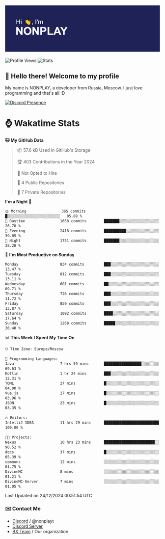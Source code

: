 ![Discord Presence](./header.png)
<br></br>
![Profile Views](https://komarev.com/ghpvc/?username=NONPLAYT&color=blue&style=for-the-badge)
![Stats](https://img.shields.io/badge/0%25-OPTIMIZED-orange?style=for-the-badge)


## :wave: Hello there! Welcome to my profile

My name is NONPLAY, a developer from Russia, Moscow. I just love programming and that's all :D

[![Discord Presence](https://lanyard.cnrad.dev/api/597087584090587177?showDisplayName=true)](https://discord.com/users/597087584090587177) 

# ⌚ Wakatime Stats

<!--START_SECTION:waka-->
**🐱 My GitHub Data** 

> 📦 57.6 kB Used in GitHub's Storage 
 > 
> 🏆 403 Contributions in the Year 2024
 > 
> 🚫 Not Opted to Hire
 > 
> 📜 4 Public Repositories 
 > 
> 🔑 7 Private Repositories 
 > 
**I'm a Night 🦉** 

```text
🌞 Morning                365 commits         █░░░░░░░░░░░░░░░░░░░░░░░░   05.89 % 
🌆 Daytime                1658 commits        ███████░░░░░░░░░░░░░░░░░░   26.78 % 
🌃 Evening                2418 commits        ██████████░░░░░░░░░░░░░░░   39.05 % 
🌙 Night                  1751 commits        ███████░░░░░░░░░░░░░░░░░░   28.28 % 
```
📅 **I'm Most Productive on Sunday** 

```text
Monday                   834 commits         ███░░░░░░░░░░░░░░░░░░░░░░   13.47 % 
Tuesday                  812 commits         ███░░░░░░░░░░░░░░░░░░░░░░   13.11 % 
Wednesday                601 commits         ██░░░░░░░░░░░░░░░░░░░░░░░   09.71 % 
Thursday                 726 commits         ███░░░░░░░░░░░░░░░░░░░░░░   11.72 % 
Friday                   859 commits         ███░░░░░░░░░░░░░░░░░░░░░░   13.87 % 
Saturday                 1092 commits        ████░░░░░░░░░░░░░░░░░░░░░   17.64 % 
Sunday                   1268 commits        █████░░░░░░░░░░░░░░░░░░░░   20.48 % 
```


📊 **This Week I Spent My Time On** 

```text
🕑︎ Time Zone: Europe/Moscow

💬 Programming Languages: 
Java                     7 hrs 59 mins       █████████████████░░░░░░░░   69.63 % 
Kotlin                   1 hr 24 mins        ███░░░░░░░░░░░░░░░░░░░░░░   12.31 % 
TOML                     27 mins             █░░░░░░░░░░░░░░░░░░░░░░░░   04.00 % 
Vue.js                   27 mins             █░░░░░░░░░░░░░░░░░░░░░░░░   03.96 % 
JSON                     23 mins             █░░░░░░░░░░░░░░░░░░░░░░░░   03.35 % 

🔥 Editors: 
IntelliJ IDEA            11 hrs 29 mins      █████████████████████████   100.00 % 

🐱‍💻 Projects: 
Nexus                    10 hrs 23 mins      ███████████████████████░░   90.52 % 
docs                     37 mins             █░░░░░░░░░░░░░░░░░░░░░░░░   05.39 % 
commons                  12 mins             ░░░░░░░░░░░░░░░░░░░░░░░░░   01.75 % 
DivineMC                 8 mins              ░░░░░░░░░░░░░░░░░░░░░░░░░   01.21 % 
DivineMC-Server          7 mins              ░░░░░░░░░░░░░░░░░░░░░░░░░   01.05 % 
```


 Last Updated on 24/12/2024 00:51:54 UTC
<!--END_SECTION:waka-->

### ✉️ Contact Me

- [Discord](https://discord.com/users/597087584090587177) / @nonplayt
- [Discord Server](https://discord.gg/p7cxhw7E2M)
- [BX Team](https://github.com/BX-Team) / Our organization
